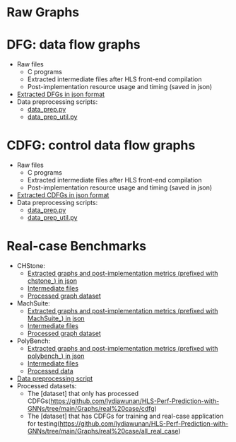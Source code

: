 # Raw Graphs

# DFG: data flow graphs
* Raw files
  * C programs
  * Extracted intermediate files after HLS front-end compilation
  * Post-implementation resource usage and timing (saved in json)
* [Extracted DFGs in json format](https://github.com/lydiawunan/HLS-Perf-Prediction-with-GNNs/tree/main/Graphs/dfg/DFG)
* Data preprocessing scripts:
  * [data_prep.py](https://github.com/lydiawunan/HLS-Perf-Prediction-with-GNNs/blob/main/Graphs/dfg/data_prep.py)
  * [data_prep_util.py](https://github.com/lydiawunan/HLS-Perf-Prediction-with-GNNs/blob/main/Graphs/dfg/data_prep_util.py)

# CDFG: control data flow graphs
* Raw files
  * C programs
  * Extracted intermediate files after HLS front-end compilation
  * Post-implementation resource usage and timing (saved in json)
* [Extracted CDFGs in json format](https://github.com/lydiawunan/HLS-Perf-Prediction-with-GNNs/tree/main/Graphs/cdfg/CDFG)
* Data preprocessing scripts:
  * [data_prep.py](https://github.com/lydiawunan/HLS-Perf-Prediction-with-GNNs/blob/main/Graphs/cdfg/data_prep.py)
  * [data_prep_util.py](https://github.com/lydiawunan/HLS-Perf-Prediction-with-GNNs/blob/main/Graphs/cdfg/data_prep_util.py)

# Real-case Benchmarks
* CHStone: 
  * [Extracted graphs and post-implementation metrics (prefixed with chstone_) in json](https://github.com/lydiawunan/HLS-Perf-Prediction-with-GNNs/tree/main/Graphs/real%20case/CHStone)
  * [Intermediate files](https://github.com/lydiawunan/HLS-Perf-Prediction-with-GNNs/tree/main/Graphs/real%20case/CHStone_adb)
  * [Processed graph dataset](https://github.com/lydiawunan/HLS-Perf-Prediction-with-GNNs/tree/main/Graphs/real%20case/CHStone_ds)
* MachSuite: 
  * [Extracted graphs and post-implementation metrics (prefixed with MachSuite_) in json](https://github.com/lydiawunan/HLS-Perf-Prediction-with-GNNs/tree/main/Graphs/real%20case/MachSuite)
  * [Intermediate files](https://github.com/lydiawunan/HLS-Perf-Prediction-with-GNNs/tree/main/Graphs/real%20case/MachSuite_adb)
  * [Processed graph dataset](https://github.com/lydiawunan/HLS-Perf-Prediction-with-GNNs/tree/main/Graphs/real%20case/MachSuite_ds)
* PolyBench: 
  * [Extracted graphs and post-implementation metrics (prefixed with polybench_) in json](https://github.com/lydiawunan/HLS-Perf-Prediction-with-GNNs/tree/main/Graphs/real%20case/PolyBench)
  * [Intermediate files](https://github.com/lydiawunan/HLS-Perf-Prediction-with-GNNs/tree/main/Graphs/real%20case/PolyBench_adb)
  * [Processed data](https://github.com/lydiawunan/HLS-Perf-Prediction-with-GNNs/tree/main/Graphs/real%20case/PolyBench_ds)
* [Data preprocessing script](https://github.com/lydiawunan/HLS-Perf-Prediction-with-GNNs/blob/main/Graphs/process_real_case_graph.ipynb)
* Processed datasets:
  * The [dataset] that only has processed CDFGs(https://github.com/lydiawunan/HLS-Perf-Prediction-with-GNNs/tree/main/Graphs/real%20case/cdfg)
  * The [dataset] that has CDFGs for training and real-case application for testing(https://github.com/lydiawunan/HLS-Perf-Prediction-with-GNNs/tree/main/Graphs/real%20case/all_real_case) 

